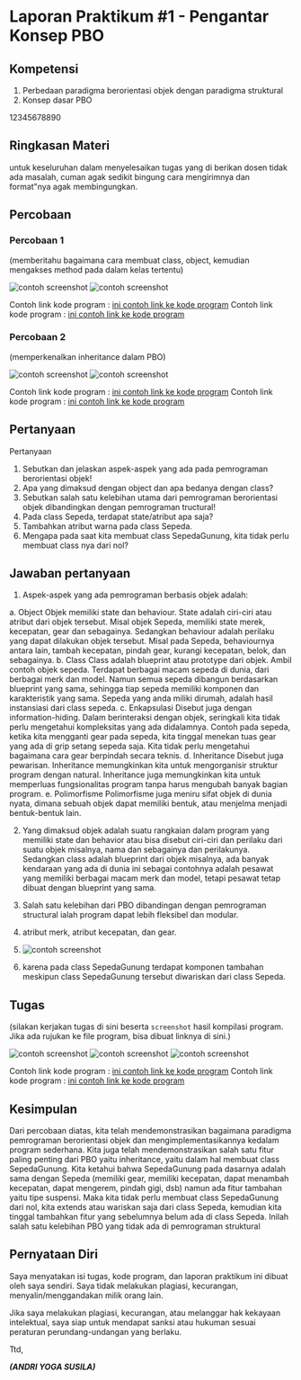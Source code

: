 # Laporan Praktikum #1 - Pengantar Konsep PBO

## Kompetensi

1. Perbedaan paradigma berorientasi objek dengan paradigma struktural
2. Konsep dasar PBO

12345678890

## Ringkasan Materi

untuk keseluruhan dalam menyelesaikan tugas yang di berikan dosen tidak ada masalah, cuman agak sedikit bingung cara mengirimnya dan format"nya agak membingungkan. 

## Percobaan

### Percobaan 1

(memberitahu bagaimana cara membuat class, object, kemudian mengakses method pada dalam kelas tertentu)


![contoh screenshot](img/Sepeda.jpg)
![contoh screenshot](img/SepedaDemoHasil.jpg)

Contoh link kode program : [ini contoh link ke kode program](../../src/Sepeda1841720157Andri.java)
Contoh link kode program : [ini contoh link ke kode program](../../src/SepedaDemo1841720157Andri.java)

### Percobaan 2

(memperkenalkan inheritance dalam PBO)

![contoh screenshot](img/SepedaDemoHasil.jpg)
![contoh screenshot](img/SepedaGunung.jpg)

Contoh link kode program : [ini contoh link ke kode program](../../src/1_Pengantar_Konsep_PBO/SepedaDemo1841720157Andri.java)
Contoh link kode program : [ini contoh link ke kode program](../../src/1_Pengantar_Konsep_PBO/SepedaGunung1841720157Andri.java)

## Pertanyaan

Pertanyaan
1. Sebutkan dan jelaskan aspek-aspek yang ada pada pemrograman berorientasi objek! 
2. Apa yang dimaksud dengan object dan apa bedanya dengan class? 
3. Sebutkan salah satu kelebihan utama dari pemrograman berorientasi objek dibandingkan dengan pemrograman  tructural! 
4. Pada class Sepeda, terdapat state/atribut apa saja? 
5. Tambahkan atribut warna pada class Sepeda. 
6. Mengapa pada saat kita membuat class SepedaGunung, kita tidak perlu membuat class nya dari nol? 


## Jawaban pertanyaan
1)	Aspek-aspek yang ada pemrograman berbasis objek adalah:

a. Object
Objek memiliki state dan behaviour. State adalah ciri-ciri atau atribut dari objek tersebut. Misal objek Sepeda, memiliki state merek, kecepatan, gear dan sebagainya. Sedangkan behaviour adalah perilaku yang dapat dilakukan objek tersebut. Misal pada Sepeda, behaviournya antara lain, tambah kecepatan, pindah gear, kurangi kecepatan, belok, dan sebagainya. 
b. Class
Class adalah blueprint atau prototype dari objek. Ambil contoh objek sepeda. Terdapat berbagai macam sepeda di dunia, dari berbagai merk dan model. Namun semua sepeda dibangun berdasarkan blueprint yang sama, sehingga tiap sepeda memiliki komponen dan karakteristik yang sama. Sepeda yang anda miliki dirumah, adalah hasil instansiasi dari class sepeda.
c. Enkapsulasi
Disebut juga dengan information-hiding. Dalam berinteraksi dengan objek, seringkali kita tidak perlu mengetahui kompleksitas yang ada didalamnya. Contoh pada sepeda, ketika kita mengganti gear pada sepeda, kita tinggal menekan tuas gear yang ada di grip setang sepeda saja. Kita tidak perlu mengetahui bagaimana cara gear berpindah secara teknis. 
d. Inheritance
Disebut juga pewarisan. Inheritance memungkinkan kita untuk mengorganisir struktur program dengan natural. Inheritance juga memungkinkan kita untuk memperluas fungsionalitas program tanpa harus mengubah banyak bagian program.
e. Polimorfisme
Polimorfisme juga meniru sifat objek di dunia nyata, dimana sebuah objek dapat memiliki bentuk, atau menjelma menjadi bentuk-bentuk lain.

2) Yang dimaksud objek adalah suatu rangkaian dalam program yang memiliki state dan behavior atau bisa disebut ciri-ciri dan perilaku dari suatu objek misalnya, nama dan sebagainya dan perilakunya. Sedangkan class adalah blueprint dari objek misalnya, ada banyak kendaraan yang ada di dunia ini sebagai contohnya adalah pesawat yang memiliki berbagai macam merk dan model, tetapi pesawat tetap dibuat dengan blueprint yang sama.

3) Salah satu kelebihan dari PBO dibandingan dengan pemrograman structural ialah program dapat lebih fleksibel dan modular.

4)	atribut merk, atribut kecepatan, dan gear.

5) ![contoh screenshot](img/pertanyaan.png)

6)	karena pada class SepedaGunung terdapat komponen tambahan meskipun class SepedaGunung tersebut diwariskan dari class Sepeda.


## Tugas

(silakan kerjakan tugas di sini beserta `screenshot` hasil kompilasi program. Jika ada rujukan ke file program, bisa dibuat linknya di sini.)

![contoh screenshot](img/Tugas1.jpg)
![contoh screenshot](img/Tugas2.jpg)
![contoh screenshot](img/Hasiltugas.jpg)

Contoh link kode program : [ini contoh link ke kode program](../../src/Motor.java)
Contoh link kode program : [ini contoh link ke kode program](../../src/MotorMain.java)

## Kesimpulan

Dari percobaan diatas, kita telah mendemonstrasikan bagaimana paradigma pemrograman berorientasi objek dan mengimplementasikannya kedalam program sederhana. Kita juga telah mendemonstrasikan salah satu fitur paling penting dari PBO yaitu inheritance, yaitu dalam hal membuat class SepedaGunung.
Kita ketahui bahwa SepedaGunung pada dasarnya adalah sama dengan Sepeda (memiliki gear,
memiliki kecepatan, dapat menambah kecepatan, dapat mengerem, pindah gigi, dsb) namun ada
fitur tambahan yaitu tipe suspensi. Maka kita tidak perlu membuat class SepedaGunung dari nol,
kita extends atau wariskan saja dari class Sepeda, kemudian kita tinggal tambahkan fitur yang
sebelumnya belum ada di class Sepeda. Inilah salah satu kelebihan PBO yang tidak ada di
pemrograman struktural



## Pernyataan Diri

Saya menyatakan isi tugas, kode program, dan laporan praktikum ini dibuat oleh saya sendiri. Saya tidak melakukan plagiasi, kecurangan, menyalin/menggandakan milik orang lain.

Jika saya melakukan plagiasi, kecurangan, atau melanggar hak kekayaan intelektual, saya siap untuk mendapat sanksi atau hukuman sesuai peraturan perundang-undangan yang berlaku.

Ttd,

***(ANDRI YOGA SUSILA)***
